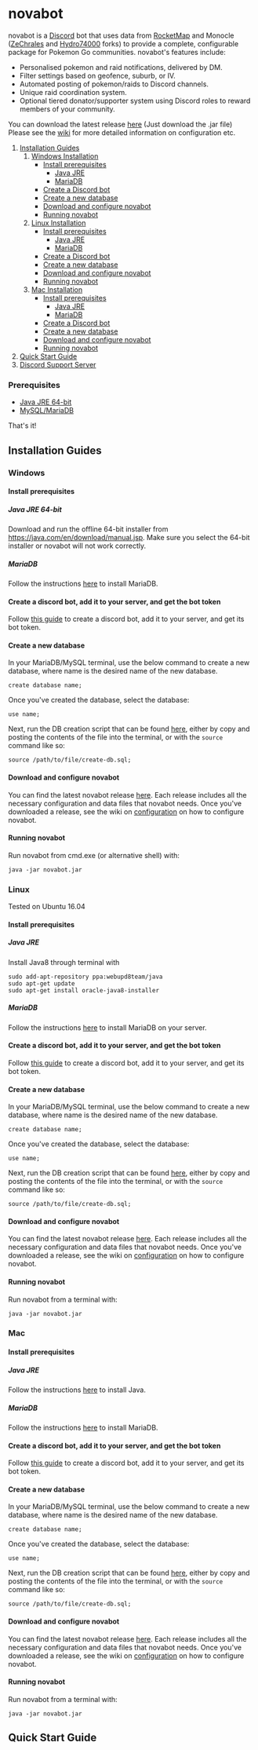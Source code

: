 # novabot

novabot is a [Discord](https://discordapp.com) bot that uses data from [RocketMap](https://github.com/RocketMap/RocketMap) and Monocle ([ZeChrales](https://github.com/ZeChrales/Monocle) and [Hydro74000](https://github.com/Hydro74000/Monocle) forks) to provide a complete, configurable package for Pokemon Go communities.
novabot's features include:

- Personalised pokemon and raid notifications, delivered by DM.
- Filter settings based on geofence, suburb, or IV.
- Automated posting of pokemon/raids to Discord channels.
- Unique raid coordination system.
- Optional tiered donator/supporter system using Discord roles to reward members of your community.

You can download the latest release [here](https://github.com/novskey/novabot/releases) (Just download the .jar file) 
Please see the [wiki](https://github.com/novskey/novabot/wiki) for more detailed information on configuration etc.

1. [Installation Guides](#install-guides)
    1. [Windows Installation](#windows-install)
        - [Install prerequisites](#win-prereqs)
            - [Java JRE](#win-java)
            - [MariaDB](#win-mariadb)
        - [Create a Discord bot](#win-create-bot)
        - [Create a new database](#win-create-db)
        - [Download and configure novabot](#win-configure-novabot)
        - [Running novabot](#win-running-novabot)
    2. [Linux Installation](#linux-install)
        - [Install prerequisites](#linux-prereqs)
            - [Java JRE](#linux-java)
            - [MariaDB](#linux-mariadb)
        - [Create a Discord bot](#linux-create-bot)
        - [Create a new database](#linux-create-db)
        - [Download and configure novabot](#linux-configure-novabot)
        - [Running novabot](#linux-running-novabot)
    3. [Mac Installation](#mac-install)
        - [Install prerequisites](#mac-prereqs)
            - [Java JRE](#mac-java)
            - [MariaDB](#mac-mariadb)
        - [Create a Discord bot](#mac-create-bot)
        - [Create a new database](#mac-create-db)
        - [Download and configure novabot](#mac-configure-novabot)
        - [Running novabot](#mac-running-novabot)
2. [Quick Start Guide](#quick-start)
3. [Discord Support Server](https://discord.gg/P3qrvkp)

### Prerequisites
- [Java JRE 64-bit](https://java.com/en/download/manual.jsp)
- [MySQL/MariaDB](https://mariadb.org/download/)

That's it!
## <a name="install-guides"></a> Installation Guides

### <a name="windows-install"></a>Windows

#### <a name="win-prereqs"></a>Install prerequisites

##### <a name="win-java"></a> Java JRE 64-bit
Download and run the offline 64-bit installer from https://java.com/en/download/manual.jsp. 
Make sure you select the 64-bit installer or novabot will not work correctly.

##### <a name="win-mariadb"></a> MariaDB
Follow the instructions [here](https://mariadb.org/download/) to install MariaDB.

#### <a name="win-create-bot"></a> Create a discord bot, add it to your server, and get the bot token
Follow [this guide](https://github.com/reactiflux/discord-irc/wiki/Creating-a-discord-bot-&-getting-a-token) to create a discord bot, add it to your server, and get its bot token.

#### <a name="win-create-db"></a>Create a new database

In your MariaDB/MySQL terminal, use the below command to create a new database, where name is the desired name of the new database.

`create database name;`

Once you've created the database, select the database:

`use name;`

Next, run the DB creation script that can be found [here](create-db.sql), either by copy and posting the contents of the file into the terminal, or with the `source` command like so:

`source /path/to/file/create-db.sql;`

#### <a name="win-configure-novabot"></a>Download and configure novabot

You can find the latest novabot release [here](https://github.com/novskey/novabot/releases).
Each release includes all the necessary configuration and data files that novabot needs.
Once you've downloaded a release, see the wiki on [configuration](https://github.com/novskey/novabot/wiki/configuration) on how to configure novabot.

#### <a name="win-running-novabot"></a>Running novabot

Run novabot from cmd.exe (or alternative shell) with:

`java -jar novabot.jar`

### <a name="linux-install"></a> Linux

Tested on Ubuntu 16.04

#### <a name="linux-prereqs"></a>Install prerequisites

##### <a name="linux-java"></a>Java JRE

Install Java8 through terminal with

```
sudo add-apt-repository ppa:webupd8team/java
sudo apt-get update
sudo apt-get install oracle-java8-installer
```

##### <a name="linux-mariadb"></a>MariaDB

Follow the instructions [here](https://downloads.mariadb.org/mariadb/repositories/) to install MariaDB on your server.

#### <a name="linux-create-bot"></a>Create a discord bot, add it to your server, and get the bot token

Follow [this guide](https://github.com/reactiflux/discord-irc/wiki/Creating-a-discord-bot-&-getting-a-token) to create a discord bot, add it to your server, and get its bot token.

#### <a name="linux-create-db"></a>Create a new database

In your MariaDB/MySQL terminal, use the below command to create a new database, where name is the desired name of the new database.

`create database name;`

Once you've created the database, select the database:

`use name;`

Next, run the DB creation script that can be found [here](create-db.sql), either by copy and posting the contents of the file into the terminal, or with the `source` command like so:

`source /path/to/file/create-db.sql;`

#### <a name="linux-configure-novabot"></a>Download and configure novabot

You can find the latest novabot release [here](https://github.com/novskey/novabot/releases).
Each release includes all the necessary configuration and data files that novabot needs.
Once you've downloaded a release, see the wiki on [configuration](https://github.com/novskey/novabot/wiki/configuration) on how to configure novabot.

#### <a name="linux-running-novabot"></a>Running novabot

Run novabot from a terminal with:

`java -jar novabot.jar`
### <a name="mac-install"></a> Mac

#### <a name="mac-prereqs"></a> Install prerequisites

##### <a name="mac-java"></a>Java JRE

Follow the instructions [here](https://java.com/en/download/help/mac_install.xml) to install Java.

##### <a name="mac-mariadb"></a>MariaDB
Follow the instructions [here](https://mariadb.org/download/) to install MariaDB.

#### <a name="mac-create-bot"></a>Create a discord bot, add it to your server, and get the bot token

Follow [this guide](https://github.com/reactiflux/discord-irc/wiki/Creating-a-discord-bot-&-getting-a-token) to create a discord bot, add it to your server, and get its bot token.

#### <a name="mac-create-db"></a> Create a new database

In your MariaDB/MySQL terminal, use the below command to create a new database, where name is the desired name of the new database.

`create database name;`

Once you've created the database, select the database:

`use name;`

Next, run the DB creation script that can be found [here](create-db.sql), either by copy and posting the contents of the file into the terminal, or with the `source` command like so:

`source /path/to/file/create-db.sql;`

#### <a name="mac-configure-novabot"></a>Download and configure novabot

You can find the latest novabot release [here](https://github.com/novskey/novabot/releases).
Each release includes all the necessary configuration and data files that novabot needs.
Once you've downloaded a release, see the wiki on [configuration](https://github.com/novskey/novabot/wiki/configuration) on how to configure novabot.

#### <a name="mac-running-novabot"></a>Running novabot

Run novabot from a terminal with:

`java -jar novabot.jar`

## <a name="quick-start"></a> Quick Start Guide

